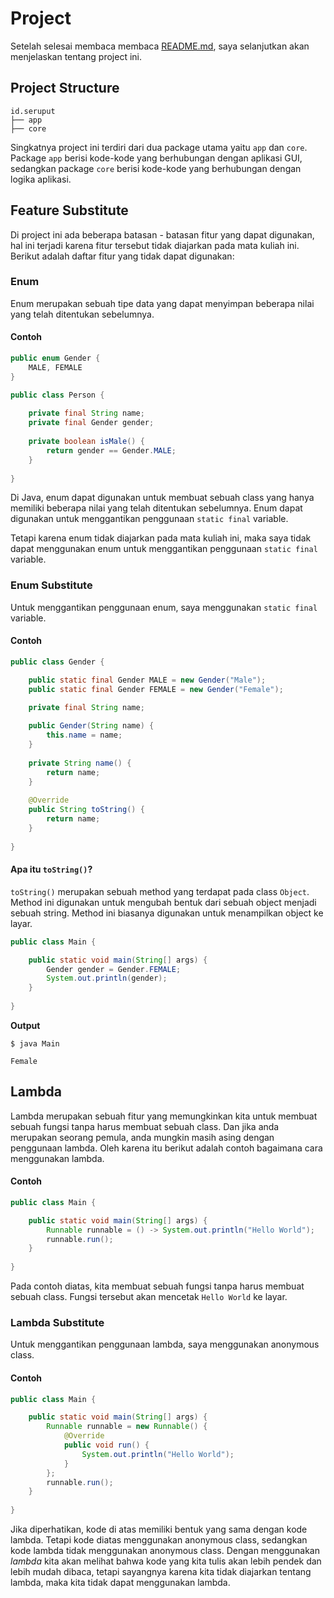 # Project

Setelah selesai membaca membaca [README.md](README.md), saya selanjutkan akan menjelaskan tentang project ini.

## Project Structure

```
id.seruput
├── app
├── core
```

Singkatnya project ini terdiri dari dua package utama yaitu `app` dan `core`. 
Package `app` berisi kode-kode yang berhubungan dengan aplikasi GUI, sedangkan package `core` berisi 
kode-kode yang berhubungan dengan logika aplikasi.


## Feature Substitute

Di project ini ada beberapa batasan - batasan fitur yang dapat digunakan, hal ini terjadi karena fitur
tersebut tidak diajarkan pada mata kuliah ini. Berikut adalah daftar fitur yang tidak dapat digunakan:

### Enum

Enum merupakan sebuah tipe data yang dapat menyimpan beberapa nilai yang telah ditentukan sebelumnya.

#### Contoh

```java
public enum Gender {
    MALE, FEMALE
}
```

```java
public class Person {
    
    private final String name;
    private final Gender gender;
    
    private boolean isMale() {
        return gender == Gender.MALE;
    }
    
}
```

Di Java, enum dapat digunakan untuk membuat sebuah class yang hanya memiliki beberapa nilai yang telah ditentukan
sebelumnya. Enum dapat digunakan untuk menggantikan penggunaan `static final` variable.

Tetapi karena enum tidak diajarkan pada mata kuliah ini, maka saya tidak dapat menggunakan enum untuk menggantikan
penggunaan `static final` variable.

### Enum Substitute

Untuk menggantikan penggunaan enum, saya menggunakan `static final` variable.

#### Contoh

```java
public class Gender {

    public static final Gender MALE = new Gender("Male");
    public static final Gender FEMALE = new Gender("Female");
    
    private final String name;

    public Gender(String name) {
        this.name = name;
    }
    
    private String name() {
        return name;
    }
    
    @Override
    public String toString() {
        return name;
    }
    
}
```

#### Apa itu `toString()`?

`toString()` merupakan sebuah method yang terdapat pada class `Object`. Method ini digunakan untuk mengubah
bentuk dari sebuah object menjadi sebuah string. Method ini biasanya digunakan untuk menampilkan object ke layar.

```java
public class Main {

    public static void main(String[] args) {
        Gender gender = Gender.FEMALE;
        System.out.println(gender);
    }
    
}
```

**Output**

```shell
$ java Main

Female
```

## Lambda

Lambda merupakan sebuah fitur yang memungkinkan kita untuk membuat sebuah fungsi tanpa harus membuat sebuah class.
Dan jika anda merupakan seorang pemula, anda mungkin masih asing dengan penggunaan lambda. Oleh karena itu berikut
adalah contoh bagaimana cara menggunakan lambda.

#### Contoh

```java
public class Main {

    public static void main(String[] args) {
        Runnable runnable = () -> System.out.println("Hello World");
        runnable.run();
    }
    
}
```

Pada contoh diatas, kita membuat sebuah fungsi tanpa harus membuat sebuah class. Fungsi tersebut akan mencetak
`Hello World` ke layar.

### Lambda Substitute

Untuk menggantikan penggunaan lambda, saya menggunakan anonymous class.

#### Contoh

```java
public class Main {

    public static void main(String[] args) {
        Runnable runnable = new Runnable() {
            @Override
            public void run() {
                System.out.println("Hello World");
            }
        };
        runnable.run();
    }
    
}
```

Jika diperhatikan, kode di atas memiliki bentuk yang sama dengan kode lambda. Tetapi kode diatas menggunakan anonymous
class, sedangkan kode lambda tidak menggunakan anonymous class. Dengan menggunakan _lambda_ kita akan melihat bahwa
kode yang kita tulis akan lebih pendek dan lebih mudah dibaca, tetapi sayangnya karena kita tidak diajarkan tentang
lambda, maka kita tidak dapat menggunakan lambda.